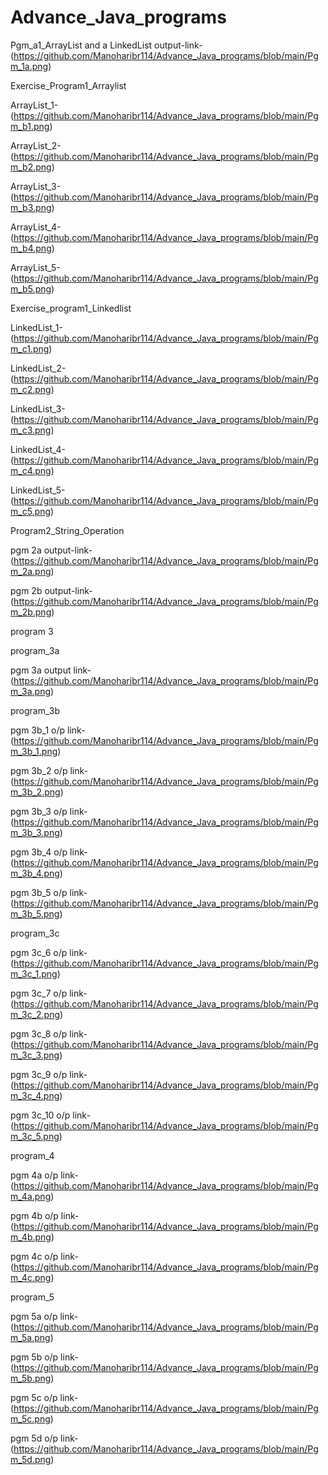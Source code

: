 # Advance_Java_programs
Pgm_a1_ArrayList and a LinkedList output-link-(https://github.com/Manoharibr114/Advance_Java_programs/blob/main/Pgm_1a.png)

Exercise_Program1_Arraylist

ArrayList_1-(https://github.com/Manoharibr114/Advance_Java_programs/blob/main/Pgm_b1.png)

ArrayList_2-(https://github.com/Manoharibr114/Advance_Java_programs/blob/main/Pgm_b2.png)

ArrayList_3-(https://github.com/Manoharibr114/Advance_Java_programs/blob/main/Pgm_b3.png)

ArrayList_4-(https://github.com/Manoharibr114/Advance_Java_programs/blob/main/Pgm_b4.png)

ArrayList_5-(https://github.com/Manoharibr114/Advance_Java_programs/blob/main/Pgm_b5.png)

Exercise_program1_Linkedlist

LinkedList_1-(https://github.com/Manoharibr114/Advance_Java_programs/blob/main/Pgm_c1.png)

LinkedList_2-(https://github.com/Manoharibr114/Advance_Java_programs/blob/main/Pgm_c2.png)

LinkedList_3-(https://github.com/Manoharibr114/Advance_Java_programs/blob/main/Pgm_c3.png)

LinkedList_4-(https://github.com/Manoharibr114/Advance_Java_programs/blob/main/Pgm_c4.png)

LinkedList_5-(https://github.com/Manoharibr114/Advance_Java_programs/blob/main/Pgm_c5.png)

Program2_String_Operation

pgm 2a output-link-(https://github.com/Manoharibr114/Advance_Java_programs/blob/main/Pgm_2a.png)

pgm 2b output-link-(https://github.com/Manoharibr114/Advance_Java_programs/blob/main/Pgm_2b.png)

program 3

program_3a

pgm 3a output link-(https://github.com/Manoharibr114/Advance_Java_programs/blob/main/Pgm_3a.png)

program_3b

pgm 3b_1 o/p link-(https://github.com/Manoharibr114/Advance_Java_programs/blob/main/Pgm_3b_1.png)

pgm 3b_2 o/p link-(https://github.com/Manoharibr114/Advance_Java_programs/blob/main/Pgm_3b_2.png)

pgm 3b_3 o/p link-(https://github.com/Manoharibr114/Advance_Java_programs/blob/main/Pgm_3b_3.png)

pgm 3b_4 o/p link-(https://github.com/Manoharibr114/Advance_Java_programs/blob/main/Pgm_3b_4.png)

pgm 3b_5 o/p link-(https://github.com/Manoharibr114/Advance_Java_programs/blob/main/Pgm_3b_5.png)

program_3c

pgm 3c_6 o/p link-(https://github.com/Manoharibr114/Advance_Java_programs/blob/main/Pgm_3c_1.png)

pgm 3c_7 o/p link-(https://github.com/Manoharibr114/Advance_Java_programs/blob/main/Pgm_3c_2.png)

pgm 3c_8 o/p link-(https://github.com/Manoharibr114/Advance_Java_programs/blob/main/Pgm_3c_3.png)

pgm 3c_9 o/p link-(https://github.com/Manoharibr114/Advance_Java_programs/blob/main/Pgm_3c_4.png)

pgm 3c_10 o/p link-(https://github.com/Manoharibr114/Advance_Java_programs/blob/main/Pgm_3c_5.png)

program_4

pgm 4a o/p link-(https://github.com/Manoharibr114/Advance_Java_programs/blob/main/Pgm_4a.png)

pgm 4b o/p link-(https://github.com/Manoharibr114/Advance_Java_programs/blob/main/Pgm_4b.png)

pgm 4c o/p link-(https://github.com/Manoharibr114/Advance_Java_programs/blob/main/Pgm_4c.png)

program_5

pgm 5a o/p link-(https://github.com/Manoharibr114/Advance_Java_programs/blob/main/Pgm_5a.png)

pgm 5b o/p link-(https://github.com/Manoharibr114/Advance_Java_programs/blob/main/Pgm_5b.png)

pgm 5c o/p link-(https://github.com/Manoharibr114/Advance_Java_programs/blob/main/Pgm_5c.png)

pgm 5d o/p link-(https://github.com/Manoharibr114/Advance_Java_programs/blob/main/Pgm_5d.png)
